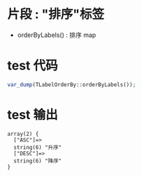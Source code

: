 # 片段 : "排序"标签
- orderByLabels() : 排序 map

# test 代码
```php
var_dump(TLabelOrderBy::orderByLabels());
```

# test 输出
```text
array(2) {
  ["ASC"]=>
  string(6) "升序"
  ["DESC"]=>
  string(6) "降序"
}
```

